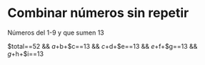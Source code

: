 # Combinar números sin repetir
Números del 1-9 y que sumen 13

$total==52 && $a+$b+$c==13 && $c+$d+$e==13 && $e+$f+$g==13 && $g+$h+$i==13
